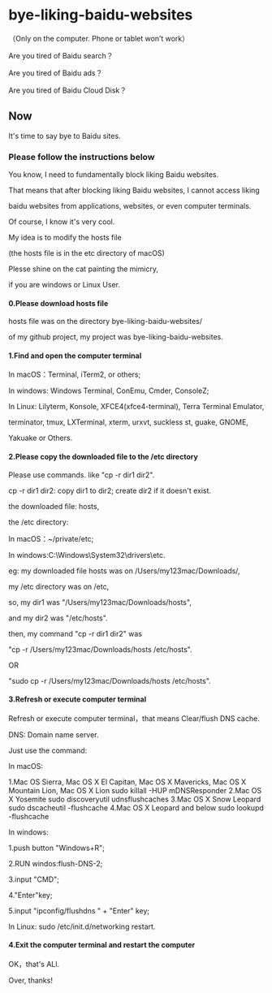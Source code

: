# bye-liking-baidu-websites
（Only on the computer. Phone or tablet won’t work）

Are you tired of Baidu search？

Are you tired of Baidu ads？

Are you tired of Baidu Cloud Disk？
## Now 
It's time to say bye to Baidu sites.
### Please follow the instructions below
You know, I need to fundamentally block liking Baidu websites. 

That means that after blocking liking Baidu websites, I cannot access liking 

baidu websites from applications, websites, or even computer terminals.


Of course, I know it's very cool.

My idea is to modify the hosts file 

(the hosts file is in the etc directory of macOS)

Plesse shine on the cat painting the mimicry, 

if you are windows or Linux User.

#### 0.Please download hosts file
hosts file was on the directory bye-liking-baidu-websites/ 

of my github project, my project was bye-liking-baidu-websites.


#### 1.Find and open the computer terminal
In macOS：Terminal, iTerm2, or others;

In windows: Windows Terminal, ConEmu, Cmder, ConsoleZ;

In Linux: Lilyterm, Konsole, XFCE4(xfce4-terminal), Terra Terminal Emulator, 

terminator, tmux, LXTerminal, xterm, urxvt, suckless st, guake, GNOME, 

Yakuake or Others.


#### 2.Please copy the downloaded file to the /etc directory
Please use commands. like "cp -r dir1 dir2".

cp -r dir1 dir2: copy dir1 to dir2; create dir2 if it doesn't exist.

the downloaded file: hosts, 

the /etc directory:

In macOS：~/private/etc;

In windows:C:\Windows\System32\drivers\etc.

eg: my downloaded file hosts was on /Users/my123mac/Downloads/,

my /etc directory was on /etc,

so, my dir1 was "/Users/my123mac/Downloads/hosts",

and my dir2 was "/etc/hosts".

then, my command "cp -r dir1 dir2" was

"cp -r /Users/my123mac/Downloads/hosts /etc/hosts".

OR

"sudo cp -r /Users/my123mac/Downloads/hosts /etc/hosts".

#### 3.Refresh or execute computer terminal
Refresh or execute computer terminal，that means Clear/flush DNS cache.

DNS: Domain name server.

Just use the command:

In macOS:

1.Mac OS Sierra, Mac OS X El Capitan, Mac OS X Mavericks, Mac OS X Mountain Lion, Mac OS X Lion
sudo killall -HUP mDNSResponder
2.Mac OS X Yosemite
sudo discoveryutil udnsflushcaches
3.Mac OS X Snow Leopard
sudo dscacheutil -flushcache
4.Mac OS X Leopard and below
sudo lookupd -flushcache

In windows: 

1.push button "Windows+R";

2.RUN windos:flush-DNS-2; 

3.input "CMD"; 

4."Enter"key;

5.input "ipconfig/flushdns " + "Enter" key;

In Linux: sudo /etc/init.d/networking restart.

#### 4.Exit the computer terminal and restart the computer


OK，that's ALl.

Over, thanks!
